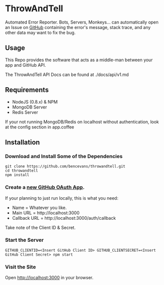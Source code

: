 # ThrowAndTell

Automated Error Reporter. Bots, Servers, Monkeys... can automatically open an Issue on [GitHub](https://gihub.com) containing the error's message, stack trace, and any other data may want to fix the bug.

## Usage

This Repo provides the software that acts as a middle-man between your app and GitHub API.

The ThrowAndTell API Docs can be found at ./docs/api/v1.md

## Requirements

* NodeJS (0.8.x) & NPM
* MongoDB Server
* Redis Server

If your not running MongoDB/Redis on localhost without authentication, look at the config section in app.coffee

## Installation

### Download and Install Some of the Dependencies

	git clone https://github.com/bencevans/throwandtell.git
	cd throwandtell
	npm install

### Create a [new GitHub OAuth App](https://github.com/settings/applications/new).

If your planning to just run locally, this is what you need:

* Name = Whatever you like.
* Main URL = http://localhost:3000
* Callback URL = http://localhost:3000/auth/callback

Take note of the Client ID & Secret.

### Start the Server

	GITHUB_CLIENTID=<Insert GitHub Client ID> GITHUB_CLIENTSECRET=<Insert GitHub Client Secret> npm start

### Visit the Site

Open [http://localhost:3000](http://localhost:3000) in your browser.